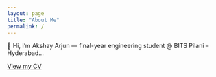 ```yaml
---
layout: page
title: "About Me"
permalink: /
---
```


👋 Hi, I’m Akshay Arjun — final-year engineering student @ BITS Pilani – Hyderabad...

[View my CV](/cv)